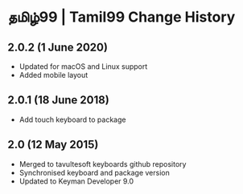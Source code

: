 தமிழ்99 | Tamil99 Change History
============================

2.0.2 (1 June 2020)
--------------------
* Updated for macOS and Linux support
* Added mobile layout

2.0.1 (18 June 2018)
--------------------
* Add touch keyboard to package

2.0 (12 May 2015)
-----------------
* Merged to tavultesoft keyboards github repository
* Synchronised keyboard and package version
* Updated to Keyman Developer 9.0
